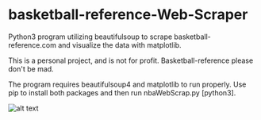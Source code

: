 # basketball-reference-Web-Scraper
Python3 program utilizing beautifulsoup to scrape basketball-reference.com and visualize the data with matplotlib.

This is a personal project, and is not for profit. Basketball-reference please don't be mad.

The program requires beautifulsoup4 and matplotlib to run properly. Use pip to install both packages and then run nbaWebScrap.py [python3].

![alt text](https://i.imgur.com/IKmXenr.jpg)
